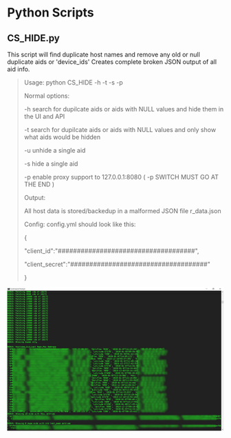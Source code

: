 


# Python Scripts

## CS_HIDE.py

This script will find duplicate host names and remove any old or null duplicate aids or 'device_ids'
Creates complete broken JSON output of all aid info.

>Usage: python CS_HIDE -h -t -s -p
> 
> Normal options:
> 
>
>-h search for dupilcate aids or aids with NULL values and hide them in the UI and API
>
>-t search for dupilcate aids or aids with NULL values and only show what aids would be hidden
>
>-u unhide a single aid
>
>-s hide a single aid
>
>-p enable proxy support to 127.0.0.1:8080 ( -p SWITCH MUST GO AT THE END )
>
>Output: 
>
>All host data is stored/backedup in a malformed JSON file r_data.json
>
>Config:
> config.yml should look like this:
>
>{
>
>"client_id":"####################################",
>
>"client_secret":"####################################"
>
>}

![enter image description here](https://github.com/freeload101/Python/blob/master/CS_HIDE.jpg?raw=true)
